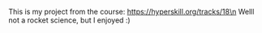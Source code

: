 This is my project from the course: https://hyperskill.org/tracks/18\n
Welll not a rocket science, but I enjoyed :) 
